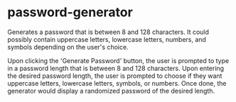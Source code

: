 # password-generator

Generates a password that is between 8 and 128 characters. It could possibly contain uppercase letters, lowercase letters, numbers, and symbols depending on the user's choice.

Upon clicking the 'Generate Password' button, the user is prompted to type in a password length that is between 8 and 128 characters. Upon entering the desired password length, the user is prompted to choose if they want uppercase letters, lowercase letters, symbols, or numbers. Once done, the generator would display a randomized password of the desired length.